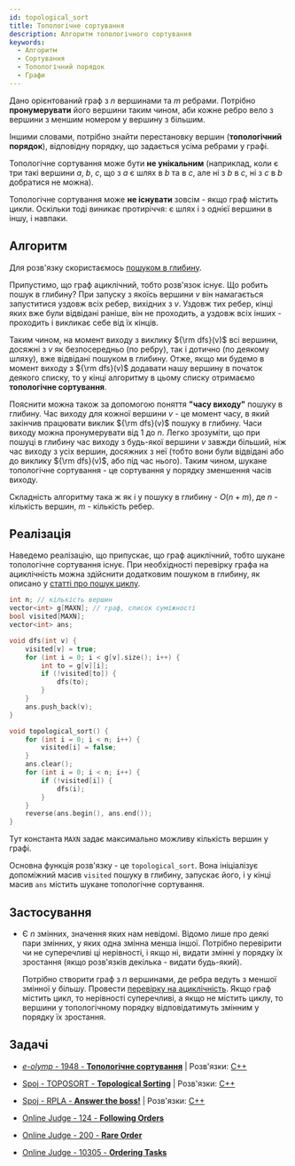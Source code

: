 ```yaml
---
id: topological_sort
title: Топологічне сортування
description: Алгоритм топологічного сортування
keywords:
  - Алгоритм
  - Сортування
  - Топологічний порядок
  - Графи
---
```


Дано орієнтований граф з $n$ вершинами та $m$ ребрами. Потрібно **пронумерувати** його вершини таким чином, аби кожне ребро вело з вершини з меншим номером у вершину з більшим.

Іншими словами, потрібно знайти перестановку вершин (**топологічний порядок**), відповідну порядку, що задається усіма ребрами у графі.

Топологічне сортування може бути **не унікальним** (наприклад, коли є три такі вершини $a$, $b$, $c$, що з $a$ є шлях в $b$ та в $c$, але ні з $b$ в $c$, ні з $c$ в $b$ добратися не можна).

Топологічне сортування може **не існувати** зовсім - якщо граф містить цикли. Оскільки тоді виникає протиріччя: є шлях і з однієї вершини в іншу, і навпаки.

## Алгоритм

Для розв'язку скористаємось [пошуком в глибину](../graphs/dfs).

Припустимо, що граф ациклічний, тобто розв'язок існує. Що робить пошук в глибину? При запуску з якоїсь вершини $v$ він намагається запуститися уздовж всіх ребер, вихідних з $v$. Уздовж тих ребер, кінці яких вже були відвідані раніше, він не проходить, а уздовж всіх інших - проходить і викликає себе від їх кінців.

Таким чином, на момент виходу з виклику ${\rm dfs}(v)$ всі вершини, досяжні з $v$ як безпосередньо (по ребру), так і дотично (по деякому шляху), вже відвідані пошуком в глибину. Отже, якщо ми будемо в момент виходу з ${\rm dfs}(v)$ додавати нашу вершину в початок деякого списку, то у кінці алгоритму в цьому списку отримаємо **топологічне сортування**.

Пояснити можна також за допомогою поняття **"часу виходу"** пошуку в глибину. Час виходу для кожної вершини $v$ - це момент часу, в який закінчив працювати виклик ${\rm dfs}(v)$ пошуку в глибину. Часи виходу можна пронумерувати від $1$ до $n$. Легко зрозуміти, що при пошуці в глибину час виходу з будь-якої вершини $v$ завжди більший, ніж час виходу з усіх вершин, досяжних з неї (тобто вони були відвідані або до виклику ${\rm dfs}(v)$, або під час нього). Таким чином, шукане топологічне сортування - це сортування у порядку зменшення часів виходу.

Складність алгоритму така ж як і у пошуку в глибину - $O(n+m)$, де $n$ - кількість вершин, $m$ - кількість ребер.

## Реалізація

Наведемо реалізацію, що припускає, що граф ациклічний, тобто шукане топологічне сортування існує. При необхідності перевірку графа на ациклічність можна здійснити додатковим пошуком в глибину, як описано у [статті про пошук циклу](../graphs/finding_cycle).

<!--- topological_sort -->
``` cpp
int n; // кількість вершин
vector<int> g[MAXN]; // граф, список суміжності
bool visited[MAXN];
vector<int> ans;

void dfs(int v) {
    visited[v] = true;
    for (int i = 0; i < g[v].size(); i++) {
        int to = g[v][i];
        if (!visited[to]) {
            dfs(to);
        }
    }
    ans.push_back(v);
}

void topological_sort() {
    for (int i = 0; i < n; i++) {
        visited[i] = false;
    }
    ans.clear();
    for (int i = 0; i < n; i++) {
        if (!visited[i]) {
            dfs(i);
        }
    }
    reverse(ans.begin(), ans.end());
}
```

Тут константа `MAXN` задає максимально можливу кількість вершин у графі.

Основна функція розв'язку - це `topological_sort`. Вона ініціалізує допоміжний масив `visited` пошуку в глибину, запускає його, і у кінці масив `ans` містить шукане топологічне сортування.

## Застосування

* Є $n$ змінних, значення яких нам невідомі. Відомо лише про деякі пари змінних, у яких одна змінна менша іншої. Потрібно перевірити чи не суперечливі ці нерівності, і якщо ні, видати змінні у порядку їх зростання (якщо розв'язків декілька - видати будь-який).

    Потрібно створити граф з $n$ вершинами, де ребра ведуть з меншої змінної у більшу. Провести [перевірку на ациклічність](../graphs/finding_cycle). Якщо граф містить цикл, то нерівності суперечливі, а якщо не містить циклу, то вершини у топологічному порядку відповідатимуть змінним у порядку їх зростання.

## Задачі

* [*e-olymp* - 1948 - **Топологічне сортування**](https://www.e-olymp.com/uk/problems/1948) | Розв'язки: [C++](https://github.com/memo735/e-olymp/blob/master/1000-1999/1948%20-%20Topological%20Sort%20-%20Топологическая%20сортировка%20-%20Topoloji%20sıralama%20-%20Топологічне%20сортування.cpp)

* [Spoj - TOPOSORT - **Topological Sorting**](https://www.spoj.com/problems/TOPOSORT) | Розв'язки: [C++](https://github.com/CNatka/Algorithms/blob/master/Graph-Theory/Topological%20Sort/spoj_toposort.cpp)

* [Spoj - RPLA - **Answer the boss!**](https://www.spoj.com/problems/RPLA) | Розв'язки: [C++](https://github.com/pedropaiola/unesp-progcomp/blob/527969dc54a0bf47c556d4060e63f666c053b4a6/Solu%C3%A7%C3%B5es/spoj/RPLA.cpp)

* [Online Judge - 124 - **Following Orders**](https://onlinejudge.org/index.php?option=onlinejudge&page=show_problem&problem=60)

* [Online Judge - 200 - **Rare Order**](https://onlinejudge.org/index.php?option=onlinejudge&page=show_problem&problem=136)

* [Online Judge - 10305 - **Ordering Tasks**](https://onlinejudge.org/index.php?option=onlinejudge&page=show_problem&problem=1246)
